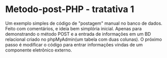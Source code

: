 # Metodo-post-PHP - tratativa 1
Um exemplo simples de código de "postagem" manual no banco de dados. Feito com comentários, e ideia bem simplória inicial. Apenas para demonstrando o método POST e 
a entrada de informações em um BD relacional criado no phpMyAdmin(um tabela com duas colunas). O próximo passo é modificar o código para entrar informações vindas de um componente
eletrônico externo.   
